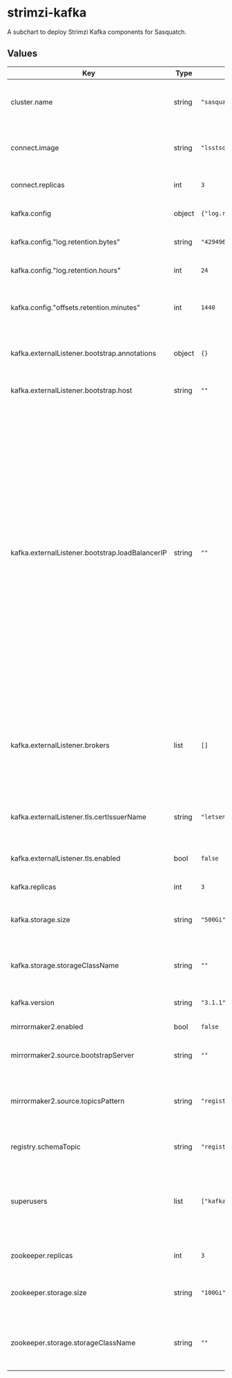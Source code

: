 # strimzi-kafka

A subchart to deploy Strimzi Kafka components for Sasquatch.

## Values

| Key | Type | Default | Description |
|-----|------|---------|-------------|
| cluster.name | string | `"sasquatch"` | Name used for the Kafka cluster, and used by Strimzi for many annotations. |
| connect.image | string | `"lsstsqre/strimzi-0.29.0-kafka-3.1.1:1.0.0"` | Custom strimzi-kafka image with connector plugins used by sasquatch. |
| connect.replicas | int | `3` | Number of Kafka Connect replicas to run. |
| kafka.config | object | `{"log.retention.bytes":"429496729600","log.retention.hours":24,"offsets.retention.minutes":1440}` | Configuration overrides for the Kafka server. |
| kafka.config."log.retention.bytes" | string | `"429496729600"` | Maximum retained number of bytes for a topic's data. |
| kafka.config."log.retention.hours" | int | `24` | Number of days for a topic's data to be retained. |
| kafka.config."offsets.retention.minutes" | int | `1440` | Number of minutes for a consumer group's offsets to be retained. |
| kafka.externalListener.bootstrap.annotations | object | `{}` | Annotations that will be added to the Ingress, Route, or Service resource. |
| kafka.externalListener.bootstrap.host | string | `""` | Name used for TLS hostname verification. |
| kafka.externalListener.bootstrap.loadBalancerIP | string | `""` | The loadbalancer is requested with the IP address specified in this field. This feature depends on whether the underlying cloud provider supports specifying the loadBalancerIP when a load balancer is created. This field is ignored if the cloud provider does not support the feature. Once the IP address is provisioned this option make it possible to pin the IP address. We can request the same IP next time it is provisioned. This is important because it lets us configure a DNS record, associating a hostname with that pinned IP address. |
| kafka.externalListener.brokers | list | `[]` | Borkers configuration. host is used in the brokers' advertised.brokers configuration and for TLS hostname verification. The format is a list of maps. |
| kafka.externalListener.tls.certIssuerName | string | `"letsencrypt-dns"` | Name of a ClusterIssuer capable of provisioning a TLS certificate for the broker. |
| kafka.externalListener.tls.enabled | bool | `false` | Whether TLS encryption is enabled. |
| kafka.replicas | int | `3` | Number of Kafka broker replicas to run. |
| kafka.storage.size | string | `"500Gi"` | Size of the backing storage disk for each of the Kafka brokers. |
| kafka.storage.storageClassName | string | `""` | Name of a StorageClass to use when requesting persistent volumes. |
| kafka.version | string | `"3.1.1"` | Version of Kafka to deploy. |
| mirrormaker2.enabled | bool | `false` | Enable replication in the target (passive) cluster. |
| mirrormaker2.source.bootstrapServer | string | `""` | Source (active) cluster to replicate from. |
| mirrormaker2.source.topicsPattern | string | `"registry-schemas, lsst.sal.*"` | Topic replication from the source cluster defined as a comma-separated list or regular expression pattern. |
| registry.schemaTopic | string | `"registry-schemas"` | Name of the topic used by the Schema Registry |
| superusers | list | `["kafka-admin"]` | A list of usernames for users who should have global admin permissions. These users will be created, along with their credentials. |
| zookeeper.replicas | int | `3` | Number of Zookeeper replicas to run. |
| zookeeper.storage.size | string | `"100Gi"` | Size of the backing storage disk for each of the Zookeeper instances. |
| zookeeper.storage.storageClassName | string | `""` | Name of a StorageClass to use when requesting persistent volumes. |
